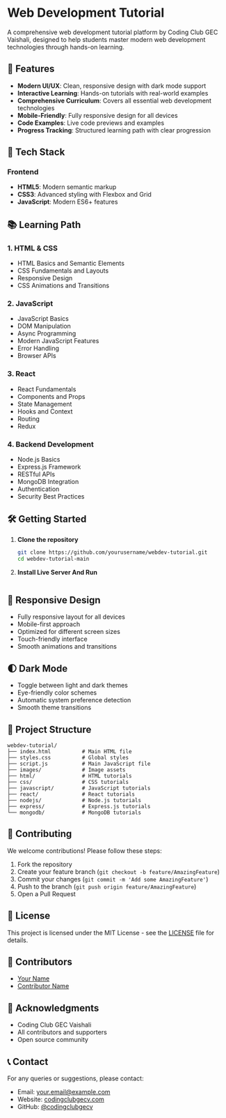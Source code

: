 # Web Development Tutorial

A comprehensive web development tutorial platform by Coding Club GEC Vaishali, designed to help students master modern web development technologies through hands-on learning.

## 🌟 Features

- **Modern UI/UX**: Clean, responsive design with dark mode support
- **Interactive Learning**: Hands-on tutorials with real-world examples
- **Comprehensive Curriculum**: Covers all essential web development technologies
- **Mobile-Friendly**: Fully responsive design for all devices
- **Code Examples**: Live code previews and examples
- **Progress Tracking**: Structured learning path with clear progression

## 🚀 Tech Stack

### Frontend
- **HTML5**: Modern semantic markup
- **CSS3**: Advanced styling with Flexbox and Grid
- **JavaScript**: Modern ES6+ features


## 📚 Learning Path

### 1. HTML & CSS
- HTML Basics and Semantic Elements
- CSS Fundamentals and Layouts
- Responsive Design
- CSS Animations and Transitions

### 2. JavaScript
- JavaScript Basics
- DOM Manipulation
- Async Programming
- Modern JavaScript Features
- Error Handling
- Browser APIs

### 3. React
- React Fundamentals
- Components and Props
- State Management
- Hooks and Context
- Routing
- Redux

### 4. Backend Development
- Node.js Basics
- Express.js Framework
- RESTful APIs
- MongoDB Integration
- Authentication
- Security Best Practices

## 🛠️ Getting Started

1. **Clone the repository**
   ```bash
   git clone https://github.com/yourusername/webdev-tutorial.git
   cd webdev-tutorial-main
   ```

2. **Install Live Server And Run**
   


   ```

## 📱 Responsive Design

- Fully responsive layout for all devices
- Mobile-first approach
- Optimized for different screen sizes
- Touch-friendly interface
- Smooth animations and transitions

## 🌓 Dark Mode

- Toggle between light and dark themes
- Eye-friendly color schemes
- Automatic system preference detection
- Smooth theme transitions

## 🎯 Project Structure

```
webdev-tutorial/
├── index.html          # Main HTML file
├── styles.css          # Global styles
├── script.js           # Main JavaScript file
├── images/             # Image assets
├── html/               # HTML tutorials
├── css/                # CSS tutorials
├── javascript/         # JavaScript tutorials
├── react/              # React tutorials
├── nodejs/             # Node.js tutorials
├── express/            # Express.js tutorials
└── mongodb/            # MongoDB tutorials
```

## 🤝 Contributing

We welcome contributions! Please follow these steps:

1. Fork the repository
2. Create your feature branch (`git checkout -b feature/AmazingFeature`)
3. Commit your changes (`git commit -m 'Add some AmazingFeature'`)
4. Push to the branch (`git push origin feature/AmazingFeature`)
5. Open a Pull Request

## 📝 License

This project is licensed under the MIT License - see the [LICENSE](LICENSE) file for details.

## 👥 Contributors

- [Your Name](https://github.com/yourusername)
- [Contributor Name](https://github.com/contributor)

## 🙏 Acknowledgments

- Coding Club GEC Vaishali
- All contributors and supporters
- Open source community

## 📞 Contact

For any queries or suggestions, please contact:
- Email: your.email@example.com
- Website: [codingclubgecv.com](https://codingclubgecv.com)
- GitHub: [@codingclubgecv](https://github.com/codingclubgecv) 